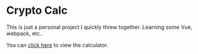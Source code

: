 # Crypto Calc

This is just a personal project I quickly threw together. Learning some Vue, webpack, etc..

You can [click here](https://wadeshuler.github.io/crypto-calc/public/index.html) to view the calculator.
